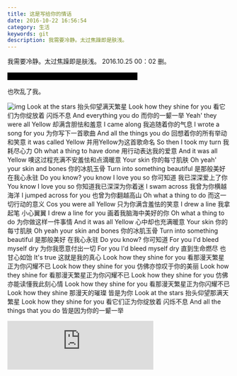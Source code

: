 ```yaml
---
title: 这是写给你的情话
date: 2016-10-22 16:56:54
category: 生活
keywords: git
description: 我需要冷静。太过焦躁即是肤浅。
---
```


我需要冷静。太过焦躁即是肤浅。
2016.10.25 00：02 删。

<p><span style="background-color: black;color: black" title="你知道的太多了">你回头冲我笑的那一瞬间，风吹乱了你的头发。</span></p>也吹乱了我。

<!-- <p><span style="background-color: black;color: black" title="你知道的太多了">嗯，张梦茹，我喜欢你。2017.1 然而我已经坚持不下去这种单恋了。</span></p> -->

![img](/img/2016-10-22-z.png)
Look at the stars
抬头仰望满天繁星
Look how they shine for you
看它们为你绽放着 闪烁不息
And everything you do
而你的一颦一举
Yeah' they were all Yellow
却满含胆怯和羞意
I came along
我追随着你的气息
I wrote a song for you
为你写下一首歌曲
And all the things you do
回想着你的所有举动和笑意
it was called Yellow
并用Yellow为这首歌命名
So then I took my turn
我耗尽心力
Oh what a thing to have done
用行动表达我的爱意
And it was all Yellow
噢这过程充满不安羞怯和点滴暖意
Your skin
你的每寸肌肤
Oh yeah' your skin and bones
你的冰肌玉骨
Turn into something beautiful
是那般美好 在我心永驻
Do you know? you know I love you so
你可知道 我已深深爱上了你
You know I love you so
你知道我已深深为你着迷
I swam across
我曾为你横越海洋
I jumped across for you
也曾为你翻越高山
Oh what a thing to do
而这一切行动的意义
Cos you were all Yellow
只为你满含羞怯的笑意
I drew a line
我拿起笔 小心翼翼
I drew a line for you
画着我脑海中美好的你
Oh what a thing to do
为你做这样一件事情
And it was all Yellow
心中却也充满暖意
Your skin
你的每寸肌肤
Oh yeah your skin and bones
你的冰肌玉骨
Turn into something beautiful
是那般美好 在我心永驻
Do you know?
你可知道
For you I'd bleed myself dry
为你我愿意付出一切
For you I'd bleed myself dry
直到生命燃尽 也甘心如饴
It's true
这就是我的真心
Look how they shine for you
看那漫天繁星正为你闪耀不已
Look how they shine for you
仿佛亦惊叹于你的美丽
Look how they shine for
看那漫天繁星正为你闪耀不已
Look how they shine for you
仿佛亦能读懂我此刻心情
Look how they shine for you
看那漫天繁星正为你闪耀不已
Look how they shine
那漫天的璀璨 皆是为你
Look at the stars
抬头仰望那满天繁星
Look how they shine for you
看它们正为你绽放着 闪烁不息
And all the things that you do
皆是因为你的一颦一举

<iframe frameborder="no" border="0" marginwidth="0" marginheight="0" width=330  height=110 src="http://music.163.com/outchain/player?type=0&id=504956565&auto=1&height=90"></iframe>
